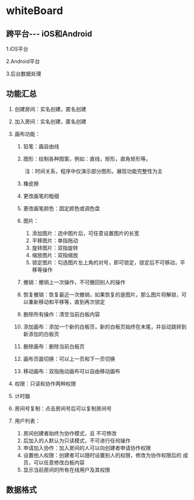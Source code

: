 # whiteBoard

## 跨平台--- iOS和Android

1.iOS平台

2.Android平台

3.后台数据处理

## 功能汇总

1. 创建房间：实名创建，匿名创建

2. 加入房间：实名创建，匿名创建

3. 画布功能：

   1. 铅笔：画自由线

   2. 图形：绘制各种图案，例如：直线，矩形，直角矩形等。

      ​			注：时间关系，程序中仅演示部分图形。展现功能完整性为主

   3. 橡皮擦

   4. 更改画笔的粗细

   5. 更改画笔颜色：固定颜色或调色盘

   6. 图片：

      1. 添加图片：选中图片后，可任意设置图片的长宽
      2. 平移图片：单指拖动
      3. 旋转图片：双指旋转
      4. 缩放图片：双指缩放
      5. 锁定图片：勾选图片左上角的对号，即可锁定，锁定后不可移动，平移等操作

   7. 撤销：撤销上一次操作，不可撤回别人的操作

   8. 恢复撤销：恢复最近一次撤销，如果恢复的是图片，那么图片将解锁，可以重新移动和平移等，直到再次锁定

   9. 删除所有操作：清空当前白板内容

   10. 添加画布：添加一个新的白板页，新的白板页始终在末尾，并自动跳转到新添加的白板页

   11. 删除画布：删除当前白板页

   12. 画布页面切换：可以上一页和下一页切换

   13. 移动画布：双指拖动画布可以自由移动画布

4. 权限：只读和协作两种权限

5. 计时器

6. 房间号复制：点击房间号后可以复制房间号

7. 用户列表：

   1. 房间创建者始终为协作模式，且 不可修改
   2. 后加入的人默认为只读模式，不可进行任何操作
   3. 申请加入协作：加入房间的人可以向创建者申请协作权限
   4. 设置他人权限：创建者可以随时设置别人的权限，修改为协作权限后的 成员，可以任意修改白板内容
   5. 显示当前房间的所有在线用户及其权限

   

## 数据格式

